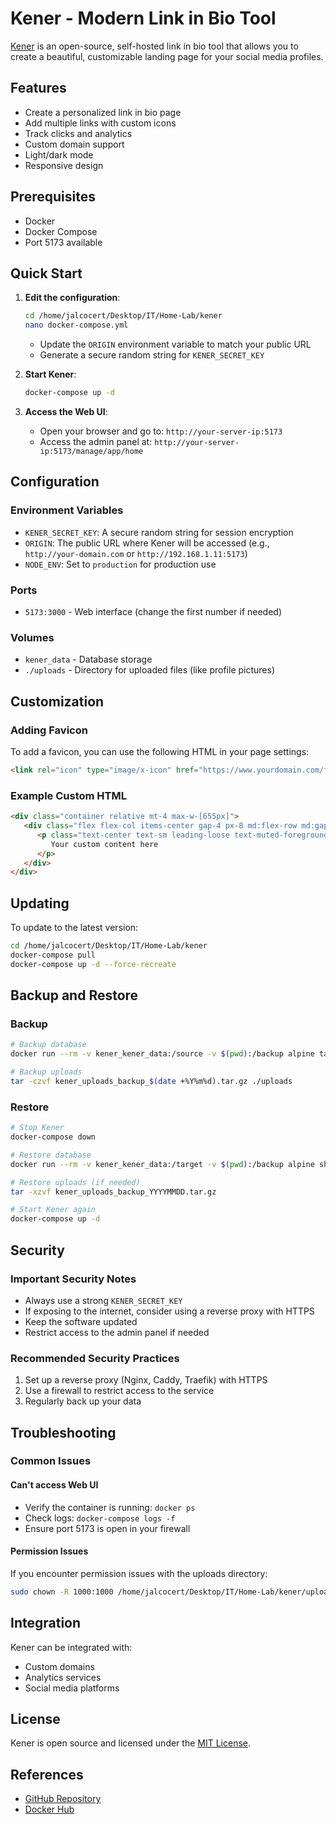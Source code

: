 # Kener - Modern Link in Bio Tool

[Kener](https://github.com/rajnandan1/kener) is an open-source, self-hosted link in bio tool that allows you to create a beautiful, customizable landing page for your social media profiles.

## Features
- Create a personalized link in bio page
- Add multiple links with custom icons
- Track clicks and analytics
- Custom domain support
- Light/dark mode
- Responsive design

## Prerequisites
- Docker
- Docker Compose
- Port 5173 available

## Quick Start

1. **Edit the configuration**:
   ```bash
   cd /home/jalcocert/Desktop/IT/Home-Lab/kener
   nano docker-compose.yml
   ```
   - Update the `ORIGIN` environment variable to match your public URL
   - Generate a secure random string for `KENER_SECRET_KEY`

2. **Start Kener**:
   ```bash
   docker-compose up -d
   ```

3. **Access the Web UI**:
   - Open your browser and go to: `http://your-server-ip:5173`
   - Access the admin panel at: `http://your-server-ip:5173/manage/app/home`

## Configuration

### Environment Variables
- `KENER_SECRET_KEY`: A secure random string for session encryption
- `ORIGIN`: The public URL where Kener will be accessed (e.g., `http://your-domain.com` or `http://192.168.1.11:5173`)
- `NODE_ENV`: Set to `production` for production use

### Ports
- `5173:3000` - Web interface (change the first number if needed)

### Volumes
- `kener_data` - Database storage
- `./uploads` - Directory for uploaded files (like profile pictures)

## Customization

### Adding Favicon
To add a favicon, you can use the following HTML in your page settings:

```html
<link rel="icon" type="image/x-icon" href="https://www.yourdomain.com/favicon.ico">
```

### Example Custom HTML
```html
<div class="container relative mt-4 max-w-[655px]">
   <div class="flex flex-col items-center gap-4 px-8 md:flex-row md:gap-2 md:px-0">
      <p class="text-center text-sm leading-loose text-muted-foreground">
         Your custom content here
      </p>
   </div>
</div>
```

## Updating

To update to the latest version:

```bash
cd /home/jalcocert/Desktop/IT/Home-Lab/kener
docker-compose pull
docker-compose up -d --force-recreate
```

## Backup and Restore

### Backup
```bash
# Backup database
docker run --rm -v kener_kener_data:/source -v $(pwd):/backup alpine tar czf /backup/kener_db_backup_$(date +%Y%m%d).tar.gz -C /source .

# Backup uploads
tar -czvf kener_uploads_backup_$(date +%Y%m%d).tar.gz ./uploads
```

### Restore
```bash
# Stop Kener
docker-compose down

# Restore database
docker run --rm -v kener_kener_data:/target -v $(pwd):/backup alpine sh -c "cd /target && tar xzf /backup/kener_db_backup_YYYYMMDD.tar.gz"

# Restore uploads (if needed)
tar -xzvf kener_uploads_backup_YYYYMMDD.tar.gz

# Start Kener again
docker-compose up -d
```

## Security

### Important Security Notes
- Always use a strong `KENER_SECRET_KEY`
- If exposing to the internet, consider using a reverse proxy with HTTPS
- Keep the software updated
- Restrict access to the admin panel if needed

### Recommended Security Practices
1. Set up a reverse proxy (Nginx, Caddy, Traefik) with HTTPS
2. Use a firewall to restrict access to the service
3. Regularly back up your data

## Troubleshooting

### Common Issues

#### Can't access Web UI
- Verify the container is running: `docker ps`
- Check logs: `docker-compose logs -f`
- Ensure port 5173 is open in your firewall

#### Permission Issues
If you encounter permission issues with the uploads directory:
```bash
sudo chown -R 1000:1000 /home/jalcocert/Desktop/IT/Home-Lab/kener/uploads
```

## Integration

Kener can be integrated with:
- Custom domains
- Analytics services
- Social media platforms

## License
Kener is open source and licensed under the [MIT License](https://github.com/rajnandan1/kener/blob/main/LICENSE).

## References
- [GitHub Repository](https://github.com/rajnandan1/kener)
- [Docker Hub](https://hub.docker.com/r/rajnandan1/kener)
